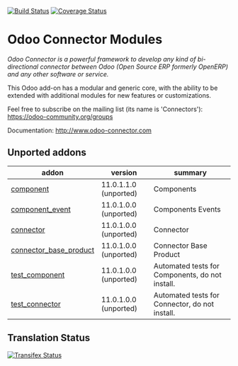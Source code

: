 [![Build Status](https://travis-ci.org/OCA/connector.svg?branch=12.0)](https://travis-ci.org/OCA/connector)
[![Coverage Status](https://coveralls.io/repos/OCA/connector/badge.png?branch=12.0)](https://coveralls.io/r/OCA/connector?branch=12.0)


Odoo Connector Modules
======================

*Odoo Connector is a powerful framework to develop any kind of bi-directional connector between Odoo (Open Source ERP formerly OpenERP) and any other software or service.*

This Odoo add-on has a modular and generic core, with the ability to be extended with additional modules for new features or customizations.

Feel free to subscribe on the mailing list (its name is 'Connectors'):
https://odoo-community.org/groups

Documentation:
http://www.odoo-connector.com

[//]: # (addons)

Unported addons
---------------
addon | version | summary
--- | --- | ---
[component](component/) | 11.0.1.1.0 (unported) | Components
[component_event](component_event/) | 11.0.1.0.0 (unported) | Components Events
[connector](connector/) | 11.0.1.0.0 (unported) | Connector
[connector_base_product](connector_base_product/) | 11.0.1.0.0 (unported) | Connector Base Product
[test_component](test_component/) | 11.0.1.0.0 (unported) | Automated tests for Components, do not install.
[test_connector](test_connector/) | 11.0.1.0.0 (unported) | Automated tests for Connector, do not install.

[//]: # (end addons)

Translation Status
------------------
[![Transifex Status](https://www.transifex.com/projects/p/OCA-connector-12-0/chart/image_png)](https://www.transifex.com/projects/p/OCA-connector-12-0)
